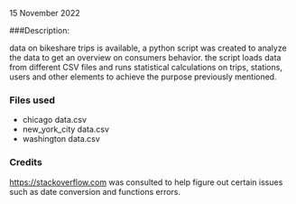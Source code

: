 

15 November 2022

###Description:

data on bikeshare trips is available, a python script was created to analyze the data to get an overview on consumers behavior. the script loads data from different CSV files and runs statistical calculations on trips, stations, users and other elements to achieve the purpose previously mentioned.

<h3>Files used</h3>
<ul>
  <li>chicago data.csv</li>
  <li> new_york_city data.csv </li>
  <li> washington data.csv</li>
  </ul>


<h3> Credits</h3>

https://stackoverflow.com was consulted to help figure out certain issues such as date conversion and functions errors.
